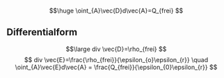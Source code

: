 $$\huge
\oint_{A}\vec{D}d\vec{A}=Q_{frei}
$$

## Differentialform
$$\large
div \vec{D}=\rho_{frei}
$$
$$
div \vec{E}=\frac{\rho_{frei}}{\epsilon_{o}\epsilon_{r}} \quad \oint_{A}\vec{E}d\vec{A} = \frac{Q_{frei}}{\epsilon_{0}\epsilon_{r}}
$$
